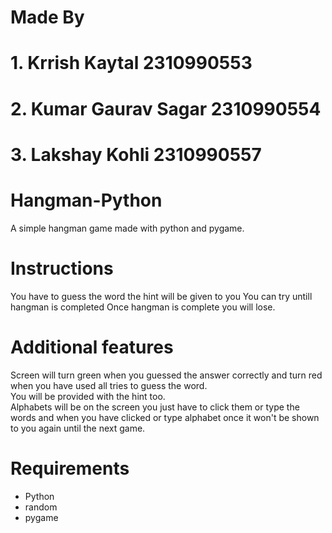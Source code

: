 # Made By 
# 1. Krrish Kaytal 2310990553
# 2. Kumar Gaurav Sagar 2310990554
# 3. Lakshay Kohli 2310990557

# Hangman-Python
A simple hangman game made with python and pygame.

# Instructions
You have to guess the word the hint will be given to you 
You can try untill hangman is completed
Once hangman is complete you will lose.

# Additional features
Screen will turn green when you guessed the answer correctly 
and turn red when you have used all tries to guess the word.<br>
You will be provided with the hint too.<br>
Alphabets will be on the screen you just have to click them  or type the words 
and when you have clicked or type alphabet once it won't be shown to you again until the next game.



# Requirements
- Python 
- random
- pygame


